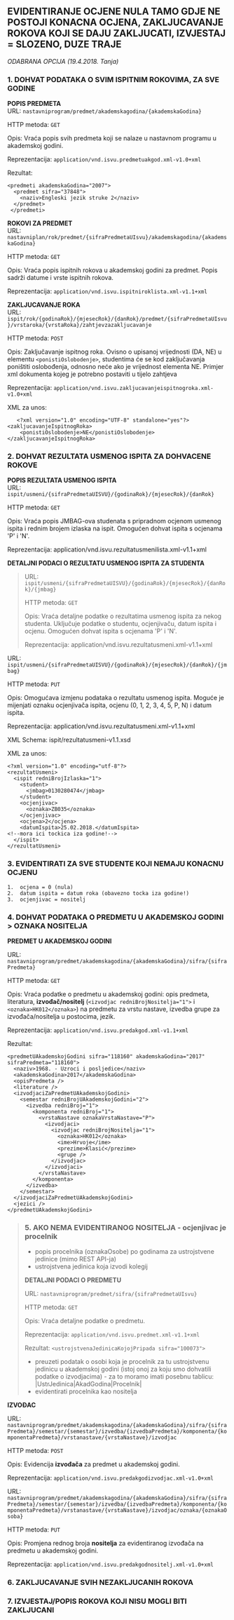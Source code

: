## EVIDENTIRANJE OCJENE NULA TAMO GDJE NE POSTOJI KONACNA OCJENA, ZAKLJUCAVANJE ROKOVA KOJI SE DAJU ZAKLJUCATI, IZVJESTAJ = SLOZENO, DUZE TRAJE  
_ODABRANA OPCIJA (19.4.2018. Tanja)_


### 1. DOHVAT PODATAKA O SVIM ISPITNIM ROKOVIMA, ZA SVE GODINE  
**POPIS PREDMETA**  
URL: `nastavniprogram/predmet/akademskagodina/{akademskaGodina}`  

HTTP metoda: `GET`  

Opis: Vraća popis svih predmeta koji se nalaze u nastavnom programu u akademskoj godini.  

Reprezentacija: `application/vnd.isvu.predmetuakgod.xml-v1.0+xml`  

Rezultat: 
```{xml}
<predmeti akademskaGodina="2007">
  <predmet sifra="37848">
    <naziv>Engleski jezik struke 2</naziv>
  </predmet>
 </predmeti>
```


**ROKOVI ZA PREDMET**    
URL: `nastavniplan/rok/predmet/{sifraPredmetaUIsvu}/akademskagodina/{akademskaGodina}`  

HTTP metoda: `GET`  

Opis: Vraća popis ispitnih rokova u akademskoj godini za predmet. Popis sadrži datume i vrste ispitnih rokova.  

Reprezentacija: `application/vnd.isvu.ispitniroklista.xml-v1.1+xml`



**ZAKLJUCAVANJE ROKA**  
URL: `ispit/rok/{godinaRok}/{mjesecRok}/{danRok}/predmet/{sifraPredmetaUIsvu}/vrstaroka/{vrstaRoka}/zahtjevzazakljucavanje`  

HTTP metoda: `POST`  

Opis: Zaključavanje ispitnog roka. Ovisno o upisanoj vrijednosti (DA, NE) u elementu `<ponistiOslobodenje>`, studentima će se kod zaključavanja poništiti oslobođenja, odnosno neće ako je vrijednost elementa NE. Primjer xml dokumenta kojeg je potrebno postaviti u tijelo zahtjeva  

Reprezentacija: `application/vnd.isvu.zakljucavanjeispitnogroka.xml-v1.0+xml`  

XML za unos:
```{xml}
   <?xml version="1.0" encoding="UTF-8" standalone="yes"?>
<zakljucavanjeIspitnogRoka>	
	<ponistiOslobodenje>NE</ponistiOslobodenje>
</zakljucavanjeIspitnogRoka>

```


### 2. DOHVAT REZULTATA USMENOG ISPITA ZA DOHVACENE ROKOVE

**POPIS REZULTATA USMENOG ISPITA**  
URL: `ispit/usmeni/{sifraPredmetaUISVU}/{godinaRok}/{mjesecRok}/{danRok}`  

HTTP metoda: `GET`  

Opis: Vraća popis JMBAG-ova studenata s pripradnom ocjenom usmenog ispita i rednim brojem izlaska na ispit. Omogućen dohvat ispita s ocjenama 'P' i 'N'.  

Reprezentacija: application/vnd.isvu.rezultatusmenilista.xml-v1.1+xml

**DETALJNI PODACI O REZULTATU USMENOG ISPITA ZA STUDENTA**  

>URL: `ispit/usmeni/{sifraPredmetaUISVU}/{godinaRok}/{mjesecRok}/{danRok}/{jmbag}`
>
>HTTP metoda: `GET`
>
>Opis: Vraća detaljne podatke o rezultatima usmenog ispita za nekog studenta. Uključuje podatke o studentu, ocjenjivaču, datum ispita i ocjenu. Omogućen dohvat ispita s ocjenama 'P' i 'N'.
>
>Reprezentacija: application/vnd.isvu.rezultatusmeni.xml-v1.1+xml  


URL: `ispit/usmeni/{sifraPredmetaUISVU}/{godinaRok}/{mjesecRok}/{danRok}/{jmbag}`

HTTP metoda: `PUT`

Opis: Omogućava izmjenu podataka o rezultatu usmenog ispita. Moguće je mijenjati oznaku ocjenjivača ispita, ocjenu (0, 1, 2, 3, 4, 5, P, N) i datum ispita.

Reprezentacija: application/vnd.isvu.rezultatusmeni.xml-v1.1+xml

XML Schema: ispit/rezultatusmeni-v1.1.xsd

XML za unos:
```{xml}
<?xml version="1.0" encoding="utf-8"?>
<rezultatUsmeni>
  <ispit redniBrojIzlaska="1">
    <student>
      <jmbag>0130280474</jmbag>
    </student>
    <ocjenjivac>
      <oznaka>ZB035</oznaka>
    </ocjenjivac>
    <ocjena>2</ocjena>
    <datumIspita>25.02.2018.</datumIspita>
<!--mora ici tockica iza godine!-->
  </ispit>
</rezultatUsmeni>
```


### 3. EVIDENTIRATI ZA SVE STUDENTE KOJI NEMAJU KONACNU OCJENU
    1.	ocjena = 0 (nula)
    2.	datum ispita = datum roka (obavezno tocka iza godine!)
    3.	ocjenjivac = nositelj


### 4. DOHVAT PODATAKA O PREDMETU U AKADEMSKOJ GODINI > OZNAKA NOSITELJA

**PREDMET U AKADEMSKOJ GODINI**

URL: `nastavniprogram/predmet/akademskagodina/{akademskaGodina}/sifra/{sifraPredmeta}`

HTTP metoda: `GET`

Opis: Vraća podatke o predmetu u akademskoj godini: opis predmeta, literatura, **izvođač/nositelj** (`<izvodjac redniBrojNositelja="1">` i `<oznaka>HK012</oznaka>`) na predmetu za vrstu nastave, izvedba grupe za izvođača/nositelja u postocima, jezik.

Reprezentacija: `application/vnd.isvu.predakgod.xml-v1.1+xml`

Rezultat:
```{xml}
<predmetUAkademskojGodini sifra="118160" akademskaGodina="2017" sifraPredmeta="118160">
  <naziv>1968. - Uzroci i posljedice</naziv>
  <akademskaGodina>2017</akademskaGodina>
  <opisPredmeta />
  <literature />
  <izvodjaciZaPredmetUAkademskojGodini>
    <semestar redniBrojUAkademskojGodini="2">
      <izvedba redniBroj="1">
        <komponenta redniBroj="1">
          <vrstaNastave oznakaVrstaNastave="P">
            <izvodjaci>
              <izvodjac redniBrojNositelja="1">
                <oznaka>HK012</oznaka>
                <ime>Hrvoje</ime>
                <prezime>Klasić</prezime>
                <grupe />
              </izvodjac>
            </izvodjaci>
          </vrstaNastave>
        </komponenta>
      </izvedba>
    </semestar>
  </izvodjaciZaPredmetUAkademskojGodini>
  <jezici />
</predmetUAkademskojGodini>
```

>### 5. AKO NEMA EVIDENTIRANOG NOSITELJA - ocjenjivac je procelnik
>
>- popis procelnika (oznakaOsobe) po godinama za ustrojstvene jedinice (mimo REST API-ja)
>- ustrojstvena jedinica koja izvodi kolegij 
>
>**DETALJNI PODACI O PREDMETU**
>
>URL: `nastavniprogram/predmet/sifra/{sifraPredmetaUIsvu}`
>
>HTTP metoda: `GET`
>
>Opis: Vraća detaljne podatke o predmetu.
>
>Reprezentacija: `application/vnd.isvu.predmet.xml-v1.1+xml`
>
>Rezultat:
`<ustrojstvenaJedinicaKojojPripada sifra="100073">`
>
>- preuzeti podatak o osobi koja je procelnik za tu ustrojstvenu jedinicu u akademskoj godini (istoj onoj za koju smo dohvatili podatke o izvodjacima) - za to moramo imati posebnu tablicu:  
|UstrJedinica|AkadGodina|Procelnik|  
>- evidentirati procelnika kao nositelja

**IZVOĐAC**

URL: `nastavniprogram/predmet/akademskagodina/{akademskaGodina}/sifra/{sifraPredmeta}/semestar/{semestar}/izvedba/{izvedbaPredmeta}/komponenta/{komponentaPredmeta}/vrstanastave/{vrstaNastave}/izvodjac`

HTTP metoda: `POST`

Opis: Evidencija **izvođača** za predmet u akademskoj godini.

Reprezentacija: `application/vnd.isvu.predakgodizvodjac.xml-v1.0+xml`


URL: `nastavniprogram/predmet/akademskagodina/{akademskaGodina}/sifra/{sifraPredmeta}/semestar/{semestar}/izvedba/{izvedbaPredmeta}/komponenta/{komponentaPredmeta}/vrstanastave/{vrstaNastave}/izvodjac/oznaka/{oznakaOsoba}`

HTTP metoda: `PUT`

Opis: Promjena rednog broja **nositelja** za evidentiranog izvođača na predmetu u akademskoj godini. 

Reprezentacija: `application/vnd.isvu.predakgodnositelj.xml-v1.0+xml`



### 6. ZAKLJUCAVANJE SVIH NEZAKLJUCANIH ROKOVA

### 7. IZVJESTAJ/POPIS ROKOVA KOJI NISU MOGLI BITI ZAKLJUCANI
